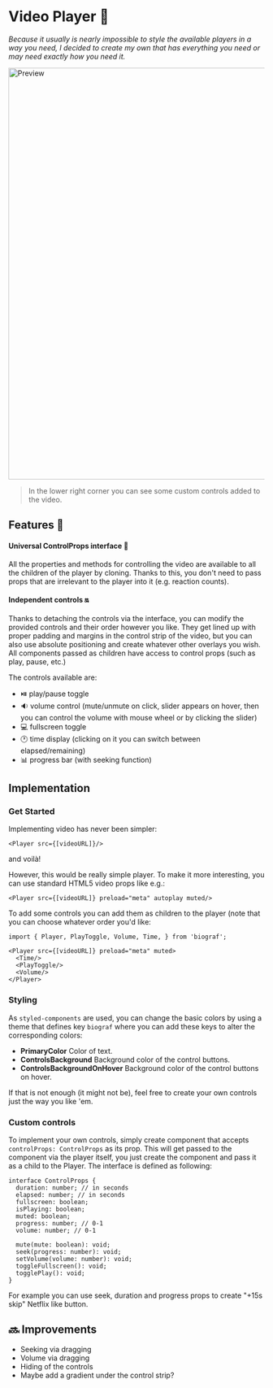 # Video Player 🍿

_Because it usually is nearly impossible to style the available players in a way you need, I decided to create my own that has everything you need or may need exactly how you need it._

<img width="810" alt="Preview" src="https://user-images.githubusercontent.com/6381607/79433505-7d928900-7fcd-11ea-8b95-eaea4894ef5b.png">

> In the lower right corner you can see some custom controls added to the video.

## Features 🎰 

#### Universal ControlProps interface 🧮 
All the properties and methods for controlling the video are available to all the children of the player by cloning. Thanks to this, you don't need to pass props that are irrelevant to the player into it (e.g. reaction counts).

#### Independent controls 🔛 
Thanks to detaching the controls via the interface, you can modify the provided controls and their order however you like. They get lined up with proper padding and margins in the control strip of the video, but you can also use absolute positioning and create whatever other overlays you wish. All components passed as children have access to control props (such as play, pause, etc.)

The controls available are:

- ⏯️ play/pause toggle
- 🔉 volume control (mute/unmute on click, slider appears on hover, then you can control the volume with mouse wheel or by clicking the slider)
- 💻 fullscreen toggle
- 🕐 time display (clicking on it you can switch between elapsed/remaining)
- 📊 progress bar (with seeking function)

## Implementation

### Get Started
Implementing video has never been simpler:
```
<Player src={[videoURL]}/>
```
and voilà!

However, this would be really simple player. To make it more interesting, you can use standard HTML5 video props like e.g.:
```
<Player src={[videoURL]} preload="meta" autoplay muted/>
```
To add some controls you can add them as children to the player (note that you can choose whatever order you'd like:
```
import { Player, PlayToggle, Volume, Time, } from 'biograf';

<Player src={[videoURL]} preload="meta" muted>
  <Time/>
  <PlayToggle/>
  <Volume/>
</Player>
```

### Styling
As `styled-components` are used, you can change the basic colors by using a theme that defines key `biograf` where you can add these keys to alter the corresponding colors:

- **PrimaryColor**    Color of text.
- **ControlsBackground**    Background color of the control buttons.
- **ControlsBackgroundOnHover**    Background color of the control buttons on hover.

If that is not enough (it might not be), feel free to create your own controls just the way you like 'em.

### Custom controls
To implement your own controls, simply create component that accepts `controlProps: ControlProps` as its prop. This will get passed to the component via the player itself, you just create the component and pass it as a child to the Player. The interface is defined as following:
```
interface ControlProps {
  duration: number; // in seconds
  elapsed: number; // in seconds
  fullscreen: boolean;
  isPlaying: boolean; 
  muted: boolean;
  progress: number; // 0-1
  volume: number; // 0-1

  mute(mute: boolean): void;
  seek(progress: number): void;
  setVolume(volume: number): void;
  toggleFullscreen(): void;
  togglePlay(): void;
}
```

For example you can use seek, duration and progress props to create "+15s skip" Netflix like button.

## 🔜 Improvements 

- Seeking via dragging
- Volume via dragging
- Hiding of the controls
- Maybe add a gradient under the control strip?